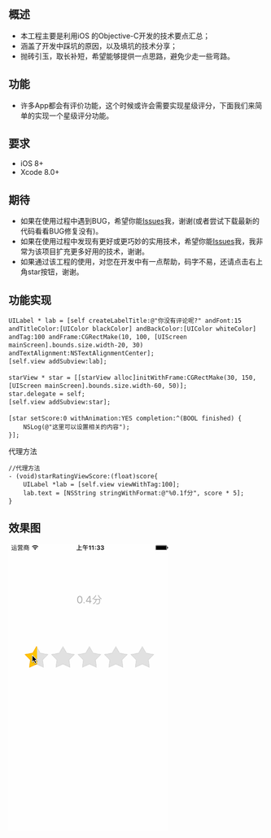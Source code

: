 概述
---------------------------------
* 本工程主要是利用iOS 的Objective-C开发的技术要点汇总；
* 涵盖了开发中踩坑的原因，以及填坑的技术分享；
* 抛砖引玉，取长补短，希望能够提供一点思路，避免少走一些弯路。

功能
--------------------------------

- 许多App都会有评价功能，这个时候或许会需要实现星级评分，下面我们来简单的实现一个星级评分功能。


要求
---------------------------------

* iOS 8+
* Xcode 8.0+

期待
---------------------------------

* 如果在使用过程中遇到BUG，希望你能[Issues](https://github.com/NSLog-YuHaitao/starStar/issues)我，谢谢(或者尝试下载最新的代码看看BUG修复没有)。
* 如果在使用过程中发现有更好或更巧妙的实用技术，希望你能[Issues](https://github.com/NSLog-YuHaitao/starStar/issues)我，我非常为该项目扩充更多好用的技术，谢谢。
* 如果通过该工程的使用，对您在开发中有一点帮助，码字不易，还请点击右上角star按钮，谢谢。

功能实现
---------------------------------

~~~
UILabel * lab = [self createLabelTitle:@"你没有评论呢?" andFont:15 andTitleColor:[UIColor blackColor] andBackColor:[UIColor whiteColor] andTag:100 andFrame:CGRectMake(10, 100, [UIScreen mainScreen].bounds.size.width-20, 30) andTextAlignment:NSTextAlignmentCenter];
[self.view addSubview:lab];

starView * star = [[starView alloc]initWithFrame:CGRectMake(30, 150,  [UIScreen mainScreen].bounds.size.width-60, 50)];
star.delegate = self;
[self.view addSubview:star];

[star setScore:0 withAnimation:YES completion:^(BOOL finished) {
    NSLog(@"这里可以设置相关的内容");
}];
~~~

代理方法

~~~
//代理方法
- (void)starRatingViewScore:(float)score{
    UILabel *lab = [self.view viewWithTag:100];
    lab.text = [NSString stringWithFormat:@"%0.1f分", score * 5];
}
~~~

效果图
---------------------------------
![](11111.gif)


